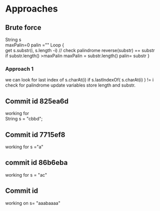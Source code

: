 # Approaches

## Brute force

String s  
maxPalin=0
palin =""
Loop {  
    get s.substr(i, s.length -i)
    // check palindrome
    reverse(substr) == substr  
    if substr.length() >maxPalin
        maxPalin =  substr.length()
        palin= substr
}  

### Approach 1

we can look for last index of s.charAt(i)
if s.lastIndexOf( s.charAt(i) ) != i
    check for palindrome
    update variables store length and substr.

## Commit id 825ea6d

working for  
String s = "cbbd";  

## Commit id 7715ef8

working for s ="a"

## commit id  86b6eba

working for s = "ac"

## Commit id

working on s= "aaabaaaa"
